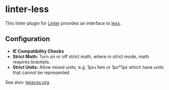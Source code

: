# linter-less

This linter plugin for [Linter](https://github.com/AtomLinter/Linter) provides an interface to [less](http://lesscss.org).

## Configuration

* **IE Compatibility Checks**
* **Strict Math:** Turn on or off strict math, where in strict mode, math requires brackets.
* **Strict Units:** Allow mixed units, e.g. 1px+1em or 1px*1px which have units that cannot be represented.

See also: [lesscss.org](http://lesscss.org/usage/#command-line-usage).
